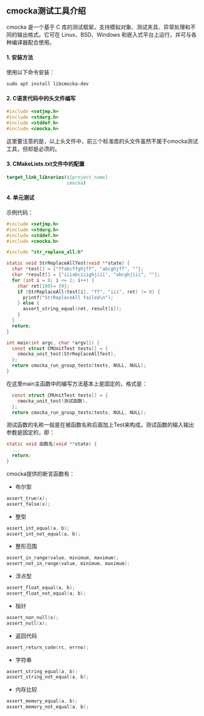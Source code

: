 ## cmocka测试工具介绍

cmocka 是一个基于 C 库的测试框架，支持模拟对象、测试夹具、异常处理和不同的输出格式。它可在 Linux、BSD、Windows 和嵌入式平台上运行，并可与各种编译器配合使用。

#### 1. 安装方法

使用以下命令安装：

```shell
sudo apt install libcmocka-dev
```

#### 2. C语言代码中的头文件编写

```c
#include <setjmp.h>
#include <stdarg.h>
#include <stddef.h>
#include <cmocka.h>
```

这里要注意的是，以上头文件中，前三个标准库的头文件虽然不属于cmocka测试工具，但却是必须的。

#### 3. CMakeLists.txt文件中的配置

```cmake
target_link_libraries(${project_name}
                      cmocka)
```

#### 4. 单元测试

示例代码：

```c
#include <setjmp.h>
#include <stdarg.h>
#include <stddef.h>
#include <cmocka.h>

#include "str_replace_all.h"

static void StrReplaceAllTest(void **state) {
  char *test[] = {"ffabcffghjff", "abcghjff", ""};
  char *result[] = {"iiiabciiighjiii", "abcghjiii", ""};
  for (int i = 0; i <= 2; i++) {
    char ret[100]= {0};
    if (StrReplaceAll(test[i], "ff", "iii", ret) != 0) {
      printf("StrReplaceAll failed\n");
    } else {
      assert_string_equal(ret, result[i]);
    }
  }
  return;
}

int main(int argc, char *argv[]) {
  const struct CMUnitTest tests[] = {
    cmocka_unit_test(StrReplaceAllTest),
  };
  return cmocka_run_group_tests(tests, NULL, NULL);
}
```

在这里main主函数中的编写方法基本上是固定的，格式是：

```c
  const struct CMUnitTest tests[] = {
    cmocka_unit_test(测试函数),
  };
  return cmocka_run_group_tests(tests, NULL, NULL);
```

测试函数的名称一般是在被函数名称后面加上Test来构成。测试函数的输入输出参数是固定的，即：

```c
static void 函数名(void **state) {
  ...
  return;
}
```

cmocka提供的断言函数有：

- 布尔型

```c
assert_true(x);
assert_false(x);
```

- 整型

```c
assert_int_equal(a, b);
assert_int_not_equal(a, b);
```

- 整形范围

```c
assert_in_range(value, minimum, maximum);
assert_not_in_range(value, minimum, maximum);
```

- 浮点型

```c
assert_float_equal(a, b);
assert_float_not_equal(a, b);
```

- 指针

```c
assert_non_null(x);
assert_null(x);
```

- 返回代码

```c
assert_return_code(rc, errno);
```

- 字符串

```c
assert_string_equal(a, b);
assert_string_not_equal(a, b);
```

- 内存比较

```c
assert_memory_equal(a, b);
assert_memory_not_equal(a, b);
```
